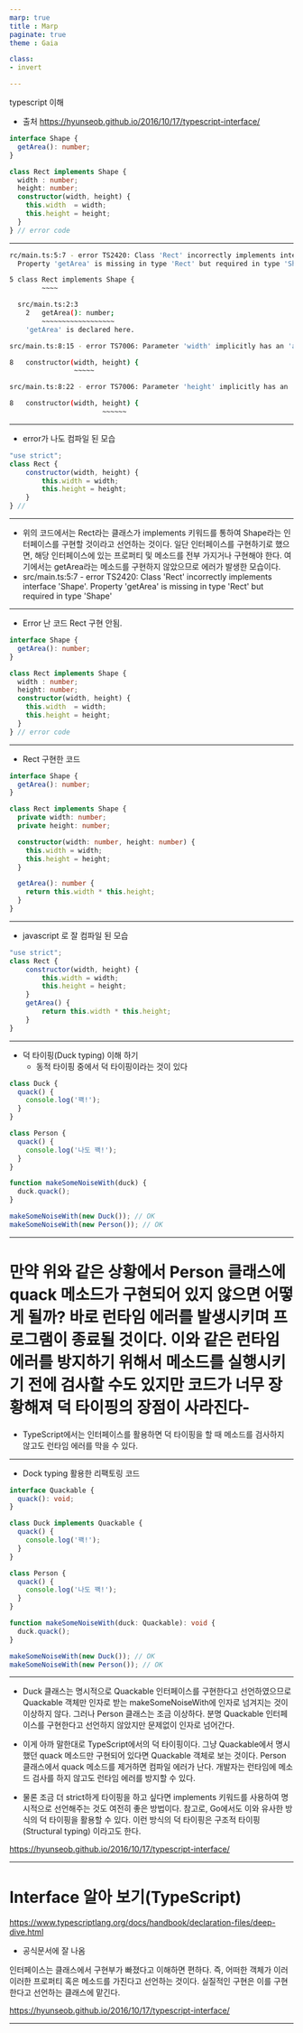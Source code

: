 ```yaml
---
marp: true
title : Marp
paginate: true
theme : Gaia

class:
- invert

---
```


typescript 이해 
- 출처 https://hyunseob.github.io/2016/10/17/typescript-interface/

```typescript
interface Shape {
  getArea(): number;
}

class Rect implements Shape {
  width : number;
  height: number;
  constructor(width, height) {
    this.width  = width;
    this.height = height;
  }
} // error code

```

---

```bash
rc/main.ts:5:7 - error TS2420: Class 'Rect' incorrectly implements interface 'Shape'.
  Property 'getArea' is missing in type 'Rect' but required in type 'Shape'.

5 class Rect implements Shape {
        ~~~~

  src/main.ts:2:3
    2   getArea(): number;
        ~~~~~~~~~~~~~~~~~~
    'getArea' is declared here.

src/main.ts:8:15 - error TS7006: Parameter 'width' implicitly has an 'any' type.

8   constructor(width, height) {
                ~~~~~

src/main.ts:8:22 - error TS7006: Parameter 'height' implicitly has an 'any' type.

8   constructor(width, height) {
                       ~~~~~~
```


---

- error가 나도 컴파일 된 모습

```javascript
"use strict";
class Rect {
    constructor(width, height) {
        this.width = width;
        this.height = height;
    }
} //
```

---

- 위의 코드에서는 Rect라는 클래스가 implements 키워드를 통하여 Shape라는 인터페이스를 구현할 것이라고 선언하는 것이다. 일단 인터페이스를 구현하기로 했으면, 해당 인터페이스에 있는 프로퍼티 및 메소드를 전부 가지거나 구현해야 한다. 여기에서는 getArea라는 메소드를 구현하지 않았으므로 에러가 발생한 모습이다.
- src/main.ts:5:7 - error TS2420: Class 'Rect' incorrectly implements interface 'Shape'.
  Property 'getArea' is missing in type 'Rect' but required in type 'Shape' 

---

- Error 난 코드 Rect 구현 안됨.

```typescript
interface Shape {
  getArea(): number;
}

class Rect implements Shape {
  width : number;
  height: number;
  constructor(width, height) {
    this.width  = width;
    this.height = height;
  }
} // error code

```

---

- Rect 구현한 코드
```typescript
interface Shape {
  getArea(): number;
}

class Rect implements Shape {
  private width: number;
  private height: number;

  constructor(width: number, height: number) {
    this.width = width;
    this.height = height;
  }

  getArea(): number {
    return this.width * this.height;
  }
}

```

---

- javascript 로 잘 컴파일 된 모습

```javascript
"use strict";
class Rect {
    constructor(width, height) {
        this.width = width;
        this.height = height;
    }
    getArea() {
        return this.width * this.height;
    }
}
```

---

- 덕 타이핑(Duck typing)  이해 하기
  - 동적 타이핑 중에서 덕 타이핑이라는 것이 있다 

```typescript
class Duck {
  quack() {
    console.log('꽥!');
  }
}

class Person {
  quack() {
    console.log('나도 꽥!');
  }
}

function makeSomeNoiseWith(duck) {
  duck.quack();
}

makeSomeNoiseWith(new Duck()); // OK
makeSomeNoiseWith(new Person()); // OK

```



---

# 만약 위와 같은 상황에서 Person 클래스에 quack 메소드가 구현되어 있지 않으면 어떻게 될까? 바로 런타임 에러를 발생시키며 프로그램이 종료될 것이다. 이와 같은 런타임 에러를 방지하기 위해서 메소드를 실행시키기 전에 검사할 수도 있지만 코드가 너무 장황해져 덕 타이핑의 장점이 사라진다-
 
  - TypeScript에서는 인터페이스를 활용하면 덕 타이핑을 할 때 메소드를 검사하지 않고도 런타임 에러를 막을 수 있다. 
 
---

- Dock typing 활용한 리팩토링 코드

```typescript
interface Quackable {
  quack(): void;
}

class Duck implements Quackable {
  quack() {
    console.log('꽥!');
  }
}

class Person {
  quack() {
    console.log('나도 꽥!');
  }
}

function makeSomeNoiseWith(duck: Quackable): void {
  duck.quack();
}

makeSomeNoiseWith(new Duck()); // OK
makeSomeNoiseWith(new Person()); // OK


```

---

- Duck 클래스는 명시적으로 Quackable 인터페이스를 구현한다고 선언하였으므로 Quackable 객체만 인자로 받는 makeSomeNoiseWith에 인자로 넘겨지는 것이 이상하지 않다. 그러나 Person 클래스는 조금 이상하다. 분명 Quackable 인터페이스를 구현한다고 선언하지 않았지만 문제없이 인자로 넘어간다.

- 이게 아까 말한대로 TypeScript에서의 덕 타이핑이다. 그냥 Quackable에서 명시했던 quack 메소드만 구현되어 있다면 Quackable 객체로 보는 것이다. Person 클래스에서 quack 메소드를 제거하면 컴파일 에러가 난다. 개발자는 런타임에 메소드 검사를 하지 않고도 런타임 에러를 방지할 수 있다.

- 물론 조금 더 strict하게 타이핑을 하고 싶다면 implements 키워드를 사용하여 명시적으로 선언해주는 것도 여전히 좋은 방법이다. 참고로, Go에서도 이와 유사한 방식의 덕 타이핑을 활용할 수 있다. 이런 방식의 덕 타이핑은 구조적 타이핑(Structural typing) 이라고도 한다.

https://hyunseob.github.io/2016/10/17/typescript-interface/

---

# Interface 알아 보기(TypeScript)

https://www.typescriptlang.org/docs/handbook/declaration-files/deep-dive.html

- 공식문서에 잘 나옴

인터페이스는 클래스에서 구현부가 빠졌다고 이해하면 편하다. 즉, 어떠한 객체가 이러이러한 프로퍼티 혹은 메소드를 가진다고 선언하는 것이다. 실질적인 구현은 이를 구현한다고 선언하는 클래스에 맡긴다.

https://hyunseob.github.io/2016/10/17/typescript-interface/

---

# 